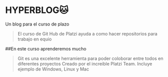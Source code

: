 # HYPERBLOG🐱
Un blog para el curso de plazo

>El curso de Git Hub de Platzi ayuda a como hacer repositorios para trabajo en equio


##En este curso aprenderemos mucho
>Git es una excelente herramienta para poder coloborar entre todos en diferentes proyectos
>Creado por el increible Platzi Team.
>Incluye ejemplo de Windows, Linux y Mac
